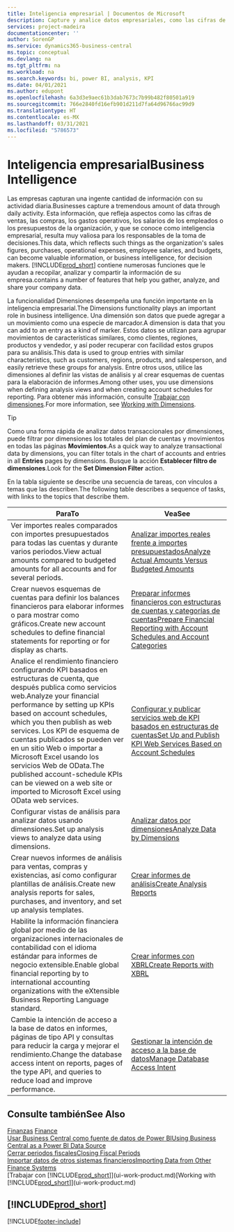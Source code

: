 ```yaml
---
title: Inteligencia empresarial | Documentos de Microsoft
description: Capture y analice datos empresariales, como las cifras de ventas, las compras, los gastos operativos, los salarios de los empleados y los presupuestos, que resultan muy valiosos para la inteligencia artificial o la toma de decisiones.
services: project-madeira
documentationcenter: ''
author: SorenGP
ms.service: dynamics365-business-central
ms.topic: conceptual
ms.devlang: na
ms.tgt_pltfrm: na
ms.workload: na
ms.search.keywords: bi, power BI, analysis, KPI
ms.date: 04/01/2021
ms.author: edupont
ms.openlocfilehash: 6a3d3e9aec61b3dab7673c7b99b482f80501a919
ms.sourcegitcommit: 766e2840fd16efb901d211d7fa64d96766ac99d9
ms.translationtype: HT
ms.contentlocale: es-MX
ms.lasthandoff: 03/31/2021
ms.locfileid: "5786573"
---
```

# <a name="business-intelligence"></a><span data-ttu-id="2ccc3-103">Inteligencia empresarial</span><span class="sxs-lookup"><span data-stu-id="2ccc3-103">Business Intelligence</span></span>
<span data-ttu-id="2ccc3-104">Las empresas capturan una ingente cantidad de información con su actividad diaria.</span><span class="sxs-lookup"><span data-stu-id="2ccc3-104">Businesses capture a tremendous amount of data through daily activity.</span></span> <span data-ttu-id="2ccc3-105">Esta información, que refleja aspectos como las cifras de ventas, las compras, los gastos operativos, los salarios de los empleados o los presupuestos de la organización, y que se conoce como inteligencia empresarial, resulta muy valiosa para los responsables de la toma de decisiones.</span><span class="sxs-lookup"><span data-stu-id="2ccc3-105">This data, which reflects such things as the organization's sales figures, purchases, operational expenses, employee salaries, and budgets, can become valuable information, or business intelligence, for decision makers.</span></span> [!INCLUDE[prod_short](includes/prod_short.md)] <span data-ttu-id="2ccc3-106">contiene numerosas funciones que le ayudan a recopilar, analizar y compartir la información de su empresa.</span><span class="sxs-lookup"><span data-stu-id="2ccc3-106">contains a number of features that help you gather, analyze, and share your company data.</span></span>

<span data-ttu-id="2ccc3-107">La funcionalidad Dimensiones desempeña una función importante en la inteligencia empresarial.</span><span class="sxs-lookup"><span data-stu-id="2ccc3-107">The Dimensions functionality plays an important role in business intelligence.</span></span> <span data-ttu-id="2ccc3-108">Una dimensión son datos que puede agregar a un movimiento como una especie de marcador.</span><span class="sxs-lookup"><span data-stu-id="2ccc3-108">A dimension is data that you can add to an entry as a kind of marker.</span></span> <span data-ttu-id="2ccc3-109">Estos datos se utilizan para agrupar movimientos de características similares, como clientes, regiones, productos y vendedor, y así poder recuperar con facilidad estos grupos para su análisis.</span><span class="sxs-lookup"><span data-stu-id="2ccc3-109">This data is used to group entries with similar characteristics, such as customers, regions, products, and salesperson, and easily retrieve these groups for analysis.</span></span> <span data-ttu-id="2ccc3-110">Entre otros usos, utilice las dimensiones al definir las vistas de análisis y al crear esquemas de cuentas para la elaboración de informes.</span><span class="sxs-lookup"><span data-stu-id="2ccc3-110">Among other uses, you use dimensions  when defining analysis views and when creating account schedules for reporting.</span></span> <span data-ttu-id="2ccc3-111">Para obtener más información, consulte [Trabajar con dimensiones](finance-dimensions.md).</span><span class="sxs-lookup"><span data-stu-id="2ccc3-111">For more information, see [Working with Dimensions](finance-dimensions.md).</span></span>

> [!TIP]
> <span data-ttu-id="2ccc3-112">Como una forma rápida de analizar datos transaccionales por dimensiones, puede filtrar por dimensiones los totales del plan de cuentas y movimientos en todas las páginas **Movimientos**.</span><span class="sxs-lookup"><span data-stu-id="2ccc3-112">As a quick way to analyze transactional data by dimensions, you can filter totals in the chart of accounts and entries in all **Entries** pages by dimensions.</span></span> <span data-ttu-id="2ccc3-113">Busque la acción **Establecer filtro de dimensiones**.</span><span class="sxs-lookup"><span data-stu-id="2ccc3-113">Look for the **Set Dimension Filter** action.</span></span>  

<span data-ttu-id="2ccc3-114">En la tabla siguiente se describe una secuencia de tareas, con vínculos a temas que las describen.</span><span class="sxs-lookup"><span data-stu-id="2ccc3-114">The following table describes a sequence of tasks, with links to the topics that describe them.</span></span>  

| <span data-ttu-id="2ccc3-115">Para</span><span class="sxs-lookup"><span data-stu-id="2ccc3-115">To</span></span> | <span data-ttu-id="2ccc3-116">Vea</span><span class="sxs-lookup"><span data-stu-id="2ccc3-116">See</span></span> |
| --- | --- |
|<span data-ttu-id="2ccc3-117">Ver importes reales comparados con importes presupuestados para todas las cuentas y durante varios periodos.</span><span class="sxs-lookup"><span data-stu-id="2ccc3-117">View actual amounts compared to budgeted amounts for all accounts and for several periods.</span></span>|[<span data-ttu-id="2ccc3-118">Analizar importes reales frente a importes presupuestados</span><span class="sxs-lookup"><span data-stu-id="2ccc3-118">Analyze Actual Amounts Versus Budgeted Amounts</span></span>](bi-how-analyze-actual-versus-budget.md)|
|<span data-ttu-id="2ccc3-119">Crear nuevos esquemas de cuentas para definir los balances financieros para elaborar informes o para mostrar como gráficos.</span><span class="sxs-lookup"><span data-stu-id="2ccc3-119">Create new account schedules to define financial statements for reporting or for display as charts.</span></span>|[<span data-ttu-id="2ccc3-120">Preparar informes financieros con estructuras de cuentas y categorías de cuentas</span><span class="sxs-lookup"><span data-stu-id="2ccc3-120">Prepare Financial Reporting with Account Schedules and Account Categories</span></span>](bi-how-work-account-schedule.md)|
|<span data-ttu-id="2ccc3-121">Analice el rendimiento financiero configurando KPI basados en estructuras de cuenta, que después publica como servicios web.</span><span class="sxs-lookup"><span data-stu-id="2ccc3-121">Analyze your financial performance by setting up KPIs based on account schedules, which you then publish as web services.</span></span> <span data-ttu-id="2ccc3-122">Los KPI de esquema de cuentas publicados se pueden ver en un sitio Web o importar a Microsoft Excel usando los servicios Web de OData.</span><span class="sxs-lookup"><span data-stu-id="2ccc3-122">The published account-schedule KPIs can be viewed on a web site or imported to Microsoft Excel using OData web services.</span></span>|[<span data-ttu-id="2ccc3-123">Configurar y publicar servicios web de KPI basados en estructuras de cuentas</span><span class="sxs-lookup"><span data-stu-id="2ccc3-123">Set Up and Publish KPI Web Services Based on Account Schedules</span></span>](bi-how-to-set-up-and-publish-kpi-web-services-based-on-account-schedules.md)|
|<span data-ttu-id="2ccc3-124">Configurar vistas de análisis para analizar datos usando dimensiones.</span><span class="sxs-lookup"><span data-stu-id="2ccc3-124">Set up analysis views to analyze data using dimensions.</span></span>|[<span data-ttu-id="2ccc3-125">Analizar datos por dimensiones</span><span class="sxs-lookup"><span data-stu-id="2ccc3-125">Analyze Data by Dimensions</span></span>](bi-how-analyze-data-dimension.md)|
|<span data-ttu-id="2ccc3-126">Crear nuevos informes de análisis para ventas, compras y existencias, así como configurar plantillas de análisis.</span><span class="sxs-lookup"><span data-stu-id="2ccc3-126">Create new analysis reports for sales, purchases, and inventory, and set up analysis templates.</span></span>|[<span data-ttu-id="2ccc3-127">Crear informes de análisis</span><span class="sxs-lookup"><span data-stu-id="2ccc3-127">Create Analysis Reports</span></span>](bi-how-create-analysis-views-reports.md)|
|<span data-ttu-id="2ccc3-128">Habilite la información financiera global por medio de las organizaciones internacionales de contabilidad con el idioma estándar para informes de negocio extensible.</span><span class="sxs-lookup"><span data-stu-id="2ccc3-128">Enable global financial reporting by to international accounting organizations with the eXtensible Business Reporting Language standard.</span></span>|[<span data-ttu-id="2ccc3-129">Crear informes con XBRL</span><span class="sxs-lookup"><span data-stu-id="2ccc3-129">Create Reports with XBRL</span></span>](bi-create-reports-with-xbrl.md)|
|<span data-ttu-id="2ccc3-130">Cambie la intención de acceso a la base de datos en informes, páginas de tipo API y consultas para reducir la carga y mejorar el rendimiento.</span><span class="sxs-lookup"><span data-stu-id="2ccc3-130">Change the database access intent on reports, pages of the type API, and queries to reduce load and improve performance.</span></span>|[<span data-ttu-id="2ccc3-131">Gestionar la intención de acceso a la base de datos</span><span class="sxs-lookup"><span data-stu-id="2ccc3-131">Manage Database Access Intent</span></span>](admin-data-access-intent.md)|

## <a name="see-also"></a><span data-ttu-id="2ccc3-132">Consulte también</span><span class="sxs-lookup"><span data-stu-id="2ccc3-132">See Also</span></span>
<span data-ttu-id="2ccc3-133">[Finanzas](finance.md)  </span><span class="sxs-lookup"><span data-stu-id="2ccc3-133">[Finance](finance.md)  </span></span>  
[<span data-ttu-id="2ccc3-134">Usar Business Central como fuente de datos de Power BI</span><span class="sxs-lookup"><span data-stu-id="2ccc3-134">Using Business Central as a Power BI Data Source</span></span>](across-how-use-financials-data-source-powerbi.md)  
[<span data-ttu-id="2ccc3-135">Cerrar periodos fiscales</span><span class="sxs-lookup"><span data-stu-id="2ccc3-135">Closing Fiscal Periods</span></span>](year-close-years-periods.md)  
[<span data-ttu-id="2ccc3-136">Importar datos de otros sistemas financieros</span><span class="sxs-lookup"><span data-stu-id="2ccc3-136">Importing Data from Other Finance Systems</span></span>](across-import-data-configuration-packages.md)  
<span data-ttu-id="2ccc3-137">[Trabajar con [!INCLUDE[prod_short](includes/prod_short.md)]](ui-work-product.md)</span><span class="sxs-lookup"><span data-stu-id="2ccc3-137">[Working with [!INCLUDE[prod_short](includes/prod_short.md)]](ui-work-product.md)</span></span>

## [!INCLUDE[prod_short](includes/free_trial_md.md)]  


[!INCLUDE[footer-include](includes/footer-banner.md)]